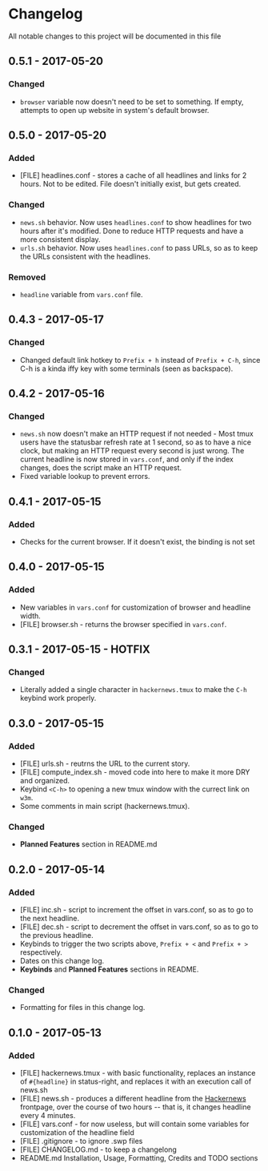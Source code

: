 # Changelog
All notable changes to this project will be documented in this file

## 0.5.1 - 2017-05-20
### Changed
 * `browser` variable now doesn't need to be set to something. If empty, attempts to open up website in system's default browser.

## 0.5.0 - 2017-05-20
### Added
 * [FILE] headlines.conf - stores a cache of all headlines and links for 2 hours. Not to be edited. File doesn't initially exist, but gets created.
### Changed
 * `news.sh` behavior. Now uses `headlines.conf` to show headlines for two hours after it's modified. Done to reduce HTTP requests and have a more consistent display.
 * `urls.sh` behavior. Now uses `headlines.conf` to pass URLs, so as to keep the URLs consistent with the headlines.
### Removed
 * `headline` variable from `vars.conf` file.

## 0.4.3 - 2017-05-17
### Changed
 * Changed default link hotkey to `Prefix + h` instead of `Prefix + C-h`, since C-h is a kinda iffy key with some terminals (seen as backspace). 

## 0.4.2 - 2017-05-16
### Changed
 * `news.sh` now doesn't make an HTTP request if not needed - Most tmux users have the statusbar refresh rate at 1 second, so as to have a nice clock, but making an HTTP request every second is just wrong. The current headline is now stored in `vars.conf`, and only if the index changes, does the script make an HTTP request.
 * Fixed variable lookup to prevent errors.

## 0.4.1 - 2017-05-15
### Added
 * Checks for the current browser. If it doesn't exist, the binding is not set

## 0.4.0 - 2017-05-15
### Added
 * New variables in `vars.conf` for customization of browser and headline width.
 * [FILE] browser.sh - returns the browser specified in `vars.conf`.

## 0.3.1 - 2017-05-15 - HOTFIX
### Changed
 * Literally added a single character in `hackernews.tmux` to make the `C-h` keybind work properly.

## 0.3.0 - 2017-05-15
### Added
 * [FILE] urls.sh - reutrns the URL to the current story.
 * [FILE] compute_index.sh - moved code into here to make it more DRY and organized.
 * Keybind `<C-h>` to opening a new tmux window with the currect link on `w3m`.
 * Some comments in main script (hackernews.tmux).
### Changed
 * **Planned Features** section in README.md

## 0.2.0 - 2017-05-14
### Added
 * [FILE] inc.sh - script to increment the offset in vars.conf, so as to go to the next headline.
 * [FILE] dec.sh - script to decrement the offset in vars.conf, so as to go to the previous headline.
 * Keybinds to trigger the two scripts above, `Prefix + <` and `Prefix + >` respectively.
 * Dates on this change log.
 * **Keybinds** and **Planned Features** sections in README.
### Changed
 * Formatting for files in this change log.

## 0.1.0 - 2017-05-13
### Added
 * [FILE] hackernews.tmux - with basic functionality, replaces an instance of `#{headline}` in status-right, and replaces it with an execution call of news.sh 
 * [FILE] news.sh - produces a different headline from the [Hackernews](https://news.ycombinator.com) frontpage, over the course of two hours -- that is, it changes headline every 4 minutes.
 * [FILE] vars.conf - for now useless, but will contain some variables for customization of the headline field
 * [FILE] .gitignore - to ignore .swp files
 * [FILE] CHANGELOG.md - to keep a changelong
 * README.md Installation, Usage, Formatting, Credits and TODO sections
